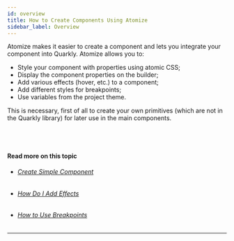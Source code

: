 ```yaml
---
id: overview
title: How to Create Components Using Atomize
sidebar_label: Overview
---
```


Atomize makes it easier to create a component and lets you integrate your component into Quarkly. Atomize allows you to:

- Style your component with properties using atomic CSS;
- Display the component properties on the builder;
- Add various effects (hover, etc.) to a component;
- Add different styles for breakpoints;
- Use variables from the project theme.

This is necessary, first of all to create your own primitives (which are not in the Quarkly library) for later use in the main components.

###### &nbsp;

#### Read more on this topic

- ###### [Create Simple Component](/components/atomize/creating-component)
- ###### [How Do I Add Effects](/components/atomize/adding-effects)
- ###### [How to Use Breakpoints](/components/atomize/using-breakpoints)

---
